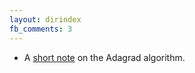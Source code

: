 ```yaml
---
layout: dirindex
fb_comments: 3
---
```


* A [short note](/notes/AdaGrad.html) on the Adagrad algorithm.